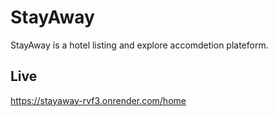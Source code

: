 # StayAway
StayAway is a hotel listing and explore accomdetion plateform.
## Live
https://stayaway-rvf3.onrender.com/home
